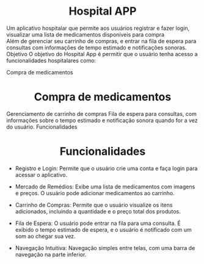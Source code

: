 <h1 align="center"> Hospital APP </h1>
Um aplicativo hospitalar que permite aos usuários registrar e fazer login, visualizar uma lista de medicamentos disponíveis para compra <br>
Além de gerenciar seu carrinho de compras, e entrar na fila de espera para consultas com informações de tempo estimado e notificações sonoras.
Objetivo
O objetivo do Hospital App é permitir que o usuário tenha acesso a funcionalidades hospitalares como:

Compra de medicamentos <h1 align="center"> Compra de medicamentos </h1>
Gerenciamento de carrinho de compras
Fila de espera para consultas, com informações sobre o tempo estimado e notificação sonora quando for a vez do usuário.
Funcionalidades <h1 align="center"> Funcionalidades </h1>

- Registro e Login: Permite que o usuário crie uma conta e faça login para acessar o aplicativo.

- Mercado de Remédios: Exibe uma lista de medicamentos com imagens e preços. O usuário pode adicionar medicamentos ao carrinho.

- Carrinho de Compras: Permite que o usuário visualize os itens adicionados, incluindo a quantidade e o preço total dos produtos.

- Fila de Espera: O usuário pode entrar na fila para uma consulta. É exibido o tempo estimado de espera, e o usuário é notificado com um som ao chegar sua vez.

- Navegação Intuitiva: Navegação simples entre telas, com uma barra de navegação na parte inferior.
